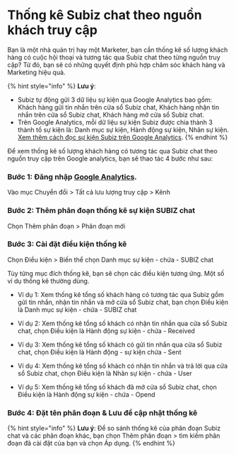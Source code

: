 # Thống kê Subiz chat theo nguồn khách truy cập

Bạn là một nhà quản trị hay một Marketer, bạn cần thống kê số lượng khách hàng có cuộc hội thoại và tương tác qua Subiz chat theo từng nguồn truy cập? Từ đó, bạn sẽ có những quyết định phù hợp chăm sóc khách hàng và Marketing hiệu quả.

{% hint style="info" %}
**Lưu ý**: 

* Subiz tự động gửi 3 dữ liệu sự kiện qua Google Analytics bao gồm: Khách hàng gửi tin nhắn trên cửa sổ Subiz chat, Khách hàng nhận tin nhắn trên cửa sổ Subiz chat, Khách hàng mở cửa sổ Subiz chat.
* Trên Google Analytics, mỗi dữ liệu sự kiện Subiz được chia thành 3 thành tố sự kiện là: Danh mục sự kiện, Hành động sự kiện, Nhãn sự kiện. [Xem thêm cách đọc sự kiện Subiz trên Google Analytics](https://help.subiz.com/bao-cao-and-thong-ke/thong-ke-subiz-chat-tren-google-analytics#cac-loai-su-kien-subiz-gui-sang-ga). 
{% endhint %}

Để xem thống kê số lượng khách hàng có tương tác qua Subiz chat theo nguồn truy cập trên Google analytics, bạn sẽ thao tác 4 bước như sau:

### Bước 1: Đăng nhập [Google Analytics](https://analytics.google.com).

Vào mục Chuyển đổi &gt; Tất cả lưu lượng truy cập &gt; Kênh

### Bước 2: Thêm phân đoạn thống kê sự kiện SUBIZ chat

 Chọn Thêm phân đoạn &gt; Phân đoạn mới 

### Bước 3: Cài đặt điều kiện thống kê

Chọn Điều kiện &gt; Biến thể chọn Danh mục sự kiện - chứa - SUBIZ chat

Tùy từng mục đích thống kê, bạn sẽ chọn các điều kiện tương ứng. Một số ví dụ thống kê thường dùng.

* Ví dụ 1: Xem thống kê tổng số khách hàng có tương tác qua Subiz gồm gửi tin nhắn, nhận tin nhắn và mở cửa sổ Subiz chat, bạn chọn Điều kiện là Danh mục sự kiện - chứa - SUBIZ chat

  


* Ví dụ 2: Xem thống kê tổng số khách có nhận tin nhắn qua cửa sổ Subiz chat, chọn Điều kiện là Hành động sự kiện - chứa  - Received 



* Ví dụ 3: Xem thống kê tổng số khách có gửi tin nhắn qua cửa sổ Subiz chat, chọn Điều kiện là Hành động - sự kiện chứa - Sent



* Ví dụ 4: Xem thống kê tổng số khách có nhận tin nhắn và trả lời qua cửa sổ Subiz chat, chọn Điều kiện là Nhãn sự kiện - chứa - User



* Ví dụ 5: Xem thống kê tổng số khách đã mở cửa sổ Subiz chat, chọn Điều kiện là Hành động sự kiện - chứa - Opend

### Bước 4: Đặt tên phân đoạn & Lưu để cập nhật thống kê

{% hint style="info" %}
**Lưu ý**: Để so sánh thống kê của phân đoạn Subiz chat và các phân đoạn khác, bạn chọn Thêm phân đoạn &gt; tìm kiếm phân đoạn đã cài đặt của bạn và chọn Áp dụng.
{% endhint %}

